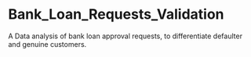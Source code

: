 # Bank_Loan_Requests_Validation
A Data analysis of bank loan approval requests, to differentiate defaulter and genuine customers.
